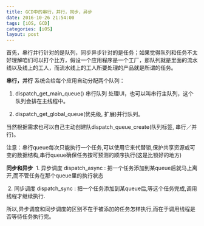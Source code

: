 ```yaml
---
title: GCD中的串行，并行，同步，异步
date: 2016-10-26 21:54:00
tags: [iOS, GCD]
categories: [iOS]
layout: post
---
```


首先，串行并行针对的是队列，同步异步针对的是任务；如果觉得队列和任务不太好理解咱们可以打个比方，假设一个应用程序是一个工厂，那队列就是里面的流水线以及线上的工人，而流水线上的工人所要处理的产品就是所谓的任务。

**串行，并行**
系统会给每个应用自动分配两个队列：

1. dispatch_get_main_queue() 串行队列 处理UI，也可以叫串行主队列，这个队列会排在主线程中。

2. dispatch_get_global_queue(优先级, 扩展)并行队列。

当然根据需求也可以自己主动创建队dispatch_queue_create(队列标签, 串行／并行)。

注意：串行queue每次只能执行一个任务,可以使用它来代替锁,保护共享资源或可变的数据结构,串行queue确保任务按可预测的顺序执行(这是比锁好的地方)

**同步和异步**
 1. 异步调度 dispatch_async : 把一个任务添加到某queue后就马上离开,而不管任务在那个queue里的执行状态

 2. 同步调度 dispatch_sync : 把一个任务添加到某queue后,等这个任务完成,调用线程才继续执行.

所以,异步调度和同步调度的区别不在于被添加的任务怎样执行,而在于调用线程是否等待任务执行完。